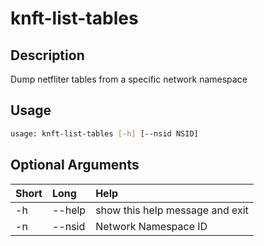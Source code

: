 <!-- THIS PART OF THIS FILE IS AUTOGENERATED. DO NOT MODIFY IT. See scripts/generate_docs.sh -->




# knft-list-tables

## Description


Dump netfliter tables from a specific network namespace
## Usage


```bash
usage: knft-list-tables [-h] [--nsid NSID]

```
## Optional Arguments

|Short|Long|Help|
| :--- | :--- | :--- |
|-h|--help|show this help message and exit|
|-n|--nsid|Network Namespace ID|

<!-- END OF AUTOGENERATED PART. Do not modify this line or the line below, they mark the end of the auto-generated part of the file. If you want to extend the documentation in a way which cannot easily be done by adding to the command help description, write below the following line. -->
<!-- ------------\>8---- ----\>8---- ----\>8------------ -->
